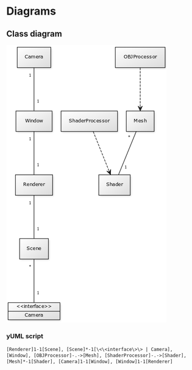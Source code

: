 # Diagrams

## Class diagram
![Class diagram](/docs/img/classdiagram.png)

### yUML script
```
[Renderer]1-1[Scene], [Scene]*-1[\<\<interface\>\> | Camera], [Window], [OBJProcessor]-.->[Mesh], [ShaderProcessor]-.->[Shader], [Mesh]*-1[Shader], [Camera]1-1[Window], [Window]1-1[Renderer]
```